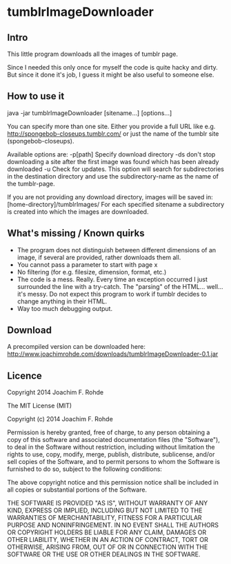 tumblrImageDownloader
=====================

Intro
------------
This little program downloads all the images of tumblr page. 

Since I needed this only once for myself the code is quite hacky and dirty. But 
since it done it's job, I guess it might be also useful to someone else.


How to use it
-------------

java -jar tumblrImageDownloader [sitename...] [options...]

You can specify more than one site. Either you provide a full URL like e.g.
http://spongebob-closeups.tumblr.com/ or just the name of the tumblr site (spongebob-closeups).

Available options are:
 -p[path]        Specify download directory
 -ds             don't stop downloading a site after the first image was found which has been already downloaded 
 -u              Check for updates. This option will search for subdirectories in the destination directory and use the subdirectory-name as the name of the tumblr-page.

If you are not providing any download directory, images will be saved in: [home-directory]/tumblrImages/
For each specified sitename a subdirectory is created into which the images are downloaded.

What's missing / Known quirks
-----------------------------
- The program does not distinguish between different dimensions of an image, if several are provided, rather downloads them all.
- You cannot pass a parameter to start with page x
- No filtering (for e.g. filesize, dimension, format, etc.)
- The code is a mess. Really. Every time an exception occurred I just surrounded the line with a try-catch. 
  The "parsing" of the HTML... well... it's messy. Do not expect this program to work if tumblr decides to change anything in their HTML.
- Way too much debugging output.


Download
------------
A precompiled version can be downloaded here: http://www.joachimrohde.com/downloads/tumblrImageDownloader-0.1.jar

Licence
-------
   Copyright 2014 Joachim F. Rohde

The MIT License (MIT)

Copyright (c) 2014 Joachim F. Rohde

Permission is hereby granted, free of charge, to any person obtaining a copy of this software and associated documentation files (the "Software"), to deal in the Software without restriction, including without limitation the rights to use, copy, modify, merge, publish, distribute, sublicense, and/or sell copies of the Software, and to permit persons to whom the Software is furnished to do so, subject to the following conditions:

The above copyright notice and this permission notice shall be included in all copies or substantial portions of the Software.

THE SOFTWARE IS PROVIDED "AS IS", WITHOUT WARRANTY OF ANY KIND, EXPRESS OR IMPLIED, INCLUDING BUT NOT LIMITED TO THE WARRANTIES OF MERCHANTABILITY, FITNESS FOR A PARTICULAR PURPOSE AND NONINFRINGEMENT. IN NO EVENT SHALL THE AUTHORS OR COPYRIGHT HOLDERS BE LIABLE FOR ANY CLAIM, DAMAGES OR OTHER LIABILITY, WHETHER IN AN ACTION OF CONTRACT, TORT OR OTHERWISE, ARISING FROM, OUT OF OR IN CONNECTION WITH THE SOFTWARE OR THE USE OR OTHER DEALINGS IN THE SOFTWARE.





